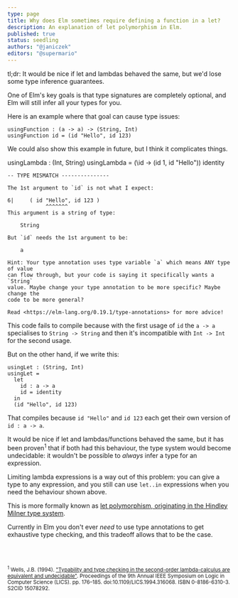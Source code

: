 ```yaml
---
type: page
title: Why does Elm sometimes require defining a function in a let?
description: An explanation of let polymorphism in Elm.
published: true
status: seedling
authors: "@janiczek"
editors: "@supermario"
---
```


<tldr>tl;dr: It would be nice if let and lambdas behaved the same, but we'd lose some type inference guarantees.</tldr>

One of Elm's key goals is that type signatures are completely optional, and Elm will still infer all your types for you.

Here is an example where that goal can cause type issues:

```
usingFunction : (a -> a) -> (String, Int)
usingFunction id = (id "Hello", id 123)
```

<wip>
We could also show this example in future, but I think it complicates things.

usingLambda : (Int, String)
usingLambda =
  (\id -> (id 1, id "Hello")) identity
</wip>


```plain
-- TYPE MISMATCH ---------------

The 1st argument to `id` is not what I expect:

6|     ( id "Hello", id 123 )
            ^^^^^^^
This argument is a string of type:

    String

But `id` needs the 1st argument to be:

    a

Hint: Your type annotation uses type variable `a` which means ANY type of value
can flow through, but your code is saying it specifically wants a `String`
value. Maybe change your type annotation to be more specific? Maybe change the
code to be more general?

Read <https://elm-lang.org/0.19.1/type-annotations> for more advice!
```

This code fails to compile because with the first usage of `id` the `a -> a` specialises to `String -> String` and then it's incompatible with `Int -> Int` for the second usage.

But on the other hand, if we write this:

```
usingLet : (String, Int)
usingLet =
  let
    id : a -> a
    id = identity
  in
  (id "Hello", id 123)
```

That compiles because `id "Hello"` and `id 123` each get their own version of `id : a -> a`.

It would be nice if let and lambdas/functions behaved the same, but it has been proven<sup>1</sup> that if both had this behaviour, the type system would become undecidable: it wouldn't be possible to _always_ infer a type for an expression.

Limiting lambda expressions is a way out of this problem: you can give a type to any expression, and you still can use `let..in` expressions when you need the behaviour shown above.

This is more formally known as [let polymorphism, originating in the Hindley Milner type system](https://en.wikipedia.org/wiki/Hindley%E2%80%93Milner_type_system#Let-polymorphism).

Currently in Elm you don't ever _need_ to use type annotations to get exhaustive type checking, and this tradeoff allows that to be the case.

<br/><br/>

<small><sup>1</sup> Wells, J.B. (1994). ["Typability and type checking in the second-order lambda-calculus are equivalent and undecidable"](http://www.macs.hw.ac.uk/~jbw/papers/Wells:Typability-and-Type-Checking-in-the-Second-Order-Lambda-Calculus-Are-Equivalent-and-Undecidable:LICS-1994.ps.gz). Proceedings of the 9th Annual IEEE Symposium on Logic in Computer Science (LICS). pp. 176–185. doi:10.1109/LICS.1994.316068. ISBN 0-8186-6310-3. S2CID 15078292.</small>
